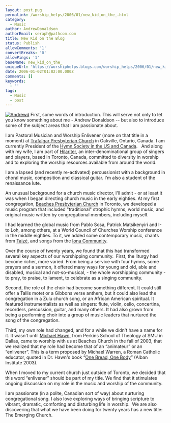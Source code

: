 ```yaml
---
layout: post.pug
permalink: /worship_helps/2006/01/new_kid_on_the_.html 
category:
  - Music
author: AndrewDonaldson
authorEmail: seraph@pathcom.com
title: New Kid on the Blog
status: Publish
allowComments: '1'
convertBreaks: '0'
allowPings: '1'
baseName: new_kid_on_the_
uniqueUrl: 'https://worshiphelps.blogs.com/worship_helps/2006/01/new_kid_on_the_.html '
date: 2006-01-02T01:02:00.000Z
comments: []
keywords:
  - ''
tags:
  - Music
  - post
---
```

[![Andrewd](https://worshiphelps.blogs.com/worship_helps/images/andrewd.jpg "Andrewd")](/img/shared/andrewd.jpg) First, some words of introduction. This will serve not only to let you know something about me - Andrew Donaldson -- but also to introduce some of the subject areas that I am passionate about.

I am Pastoral Musician and Worship Enlivener (more on that title in a moment) at [Trafalgar Presbyterian Church](http://www.trafalgarchurch.ca/) in Oakville, Ontario, Canada. I am currently President of the [Hymn Society in the US and Canada](http://www.thehymnsociety.org/).   And along with my wife, I am part of [Hilariter](http://www.hilariter.ca/index.html), an inter-denominational group of singers and players, based in Toronto, Canada, committed to diversity in worship and to exploring the worship resources available from around the world.

I am a lapsed (and recently re-activated) percussionist with a background in choral music, composition and classical guitar. I'm also a student of the renaissance lute.

An unusual background for a church music director, I'll admit - or at least it was when I began directing church music in the early eighties. At my first congregation, [Beaches Presbyterian Church](http://new.beacheschurch.org/) in Toronto, we developed a music program that included "traditional" strophic hymns, world music, and original music written by congregational members, including myself.

I had learned the global music from Pablo Sosa, Patrick Matsikenyiri and I-to Loh, among others, at a World Council of Churches Worship conference in the middle eighties. To it, we added some contemporary music, chants from [Taizé](http://www.taize.fr/), and songs from the [Iona Community](http://www.iona.org.uk/).

Over the course of twenty years, we found that this had transformed several key aspects of our worshipping community.  First, the liturgy had become richer, more varied. From being a service with four hymns, some prayers and a sermon, it offered many ways for young and old, able and disabled, musical and not-so-musical, - the whole worshipping community - to pray, to praise, to lament, to celebrate as a singing community.

Second, the role of the choir had become something different. It could still offer a Tallis motet or a Gibbons verse anthem, but it could also lead the congregation in a Zulu church song, or an African American spiritual. It featured instrumentalists as well as singers: flute, violin, cello, concertina, recorders, percussion, guitar, and many others. It had also grown from being a performing choir into a group of music leaders that nurtured the song of the congregation.

Third, my own role had changed, and for a while we didn't have a name for it. It wasn't until [Michael Hawn](http://www.choristersguild.org/hawn.html), from Perkins School of Theology at SMU in Dallas, came to worship with us at Beaches Church in the fall of 2003, that we realized that my role had become that of an “animateur” or an “enlivener”. This is a term proposed by Michael Warren, a Roman Catholic educator, quoted in Dr. Hawn's book “[One Bread, One Body](http://www.amazon.com/gp/product/156699277X/sr=8-1/qid=1147747204/ref=pd_bbs_1/103-5407787-3041462?%5Fencoding=UTF8)” (Alban Institute 2003).

When I moved to my current church just outside of Toronto, we decided that this word “enlivener” should be part of my title. We find that it stimulates ongoing discussion on my role in the music and worship of the community.

I am passionate (in a polite, Canadian sort of way) about nurturing congregational song. I also love exploring ways of bringing scripture to vibrant, dramatic, comforting and disturbing life in worship.  We are also discovering that what we have been doing for twenty years has a new title: The Emerging Church.